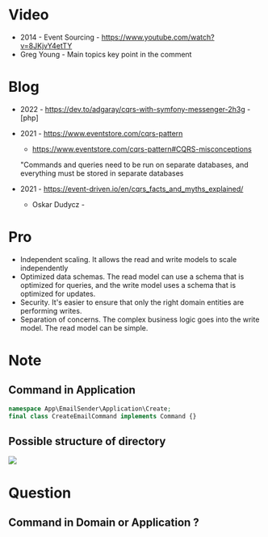 # Video 
- 2014 - Event Sourcing - https://www.youtube.com/watch?v=8JKjvY4etTY 
- Greg Young - 
Main topics key point in the comment


# Blog

- 2022 - https://dev.to/adgaray/cqrs-with-symfony-messenger-2h3g - [php]


- 2021 - https://www.eventstore.com/cqrs-pattern
    - https://www.eventstore.com/cqrs-pattern#CQRS-misconceptions
    
    "Commands and queries need to be run on separate databases, and everything must be stored in separate databases

- 2021 - https://event-driven.io/en/cqrs_facts_and_myths_explained/
    - Oskar Dudycz - 

# Pro

- Independent scaling. It allows the read and write models to scale independently
- Optimized data schemas. The read model can use a schema that is optimized for queries, and the write model uses a schema that is optimized for updates.
- Security. It's easier to ensure that only the right domain entities are performing writes.
- Separation of concerns. The complex business logic goes into the write model. The read model can be simple.


# Note

## Command in Application
```php
namespace App\EmailSender\Application\Create;
final class CreateEmailCommand implements Command {}
```

## Possible structure of directory 
![](https://res.cloudinary.com/practicaldev/image/fetch/s--5g7OIlNn--/c_limit%2Cf_auto%2Cfl_progressive%2Cq_auto%2Cw_880/https://dev-to-uploads.s3.amazonaws.com/uploads/articles/1wm4h856c27tylb0fqra.png)


# Question
## Command in Domain or Application ? 